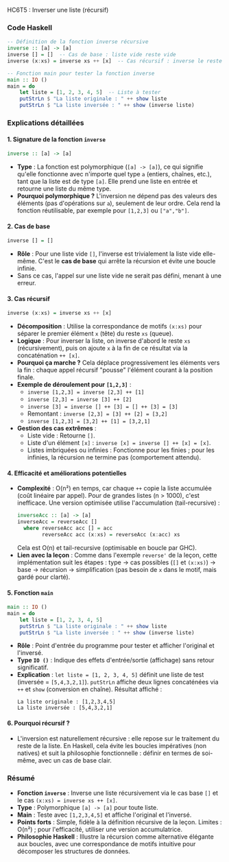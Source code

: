 HC6T5 : Inverser une liste (récursif)

### Code Haskell

```haskell
-- Définition de la fonction inverse récursive
inverse :: [a] -> [a]
inverse [] = []  -- Cas de base : liste vide reste vide
inverse (x:xs) = inverse xs ++ [x]  -- Cas récursif : inverse le reste et ajoute x à la fin

-- Fonction main pour tester la fonction inverse
main :: IO ()
main = do
    let liste = [1, 2, 3, 4, 5]  -- Liste à tester
    putStrLn $ "La liste originale : " ++ show liste
    putStrLn $ "La liste inversée : " ++ show (inverse liste)
```

### Explications détaillées

#### 1. **Signature de la fonction `inverse`**
```haskell
inverse :: [a] -> [a]
```
- **Type** : La fonction est polymorphique (`[a] -> [a]`), ce qui signifie qu'elle fonctionne avec n'importe quel type `a` (entiers, chaînes, etc.), tant que la liste est de type `[a]`. Elle prend une liste en entrée et retourne une liste du même type.
- **Pourquoi polymorphique ?** L'inversion ne dépend pas des valeurs des éléments (pas d'opérations sur `a`), seulement de leur ordre. Cela rend la fonction réutilisable, par exemple pour `[1,2,3]` ou `["a","b"]`.

#### 2. **Cas de base**
```haskell
inverse [] = []
```
- **Rôle** : Pour une liste vide `[]`, l'inverse est trivialement la liste vide elle-même. C'est le **cas de base** qui arrête la récursion et évite une boucle infinie.
- Sans ce cas, l'appel sur une liste vide ne serait pas défini, menant à une erreur.

#### 3. **Cas récursif**
```haskell
inverse (x:xs) = inverse xs ++ [x]
```
- **Décomposition** : Utilise la correspondance de motifs `(x:xs)` pour séparer le premier élément `x` (tête) du reste `xs` (queue).
- **Logique** : Pour inverser la liste, on inverse d'abord le reste `xs` (récursivement), puis on ajoute `x` à la fin de ce résultat via la concaténation `++ [x]`.
- **Pourquoi ça marche ?** Cela déplace progressivement les éléments vers la fin : chaque appel récursif "pousse" l'élément courant à la position finale.
- **Exemple de déroulement pour `[1,2,3]`** :
  - `inverse [1,2,3] = inverse [2,3] ++ [1]`
  - `inverse [2,3] = inverse [3] ++ [2]`
  - `inverse [3] = inverse [] ++ [3] = [] ++ [3] = [3]`
  - Remontant : `inverse [2,3] = [3] ++ [2] = [3,2]`
  - `inverse [1,2,3] = [3,2] ++ [1] = [3,2,1]`
- **Gestion des cas extrêmes** :
  - Liste vide : Retourne `[]`.
  - Liste d'un élément `[x]` : `inverse [x] = inverse [] ++ [x] = [x]`.
  - Listes imbriquées ou infinies : Fonctionne pour les finies ; pour les infinies, la récursion ne termine pas (comportement attendu).

#### 4. **Efficacité et améliorations potentielles**
- **Complexité** : O(n²) en temps, car chaque `++` copie la liste accumulée (coût linéaire par appel). Pour de grandes listes (n > 1000), c'est inefficace. Une version optimisée utilise l'accumulation (tail-recursive) : 
  ```haskell
  inverseAcc :: [a] -> [a]
  inverseAcc = reverseAcc []
    where reverseAcc acc [] = acc
          reverseAcc acc (x:xs) = reverseAcc (x:acc) xs
  ```
  Cela est O(n) et tail-recursive (optimisable en boucle par GHC).
- **Lien avec la leçon** : Comme dans l'exemple `reverse'` de la leçon, cette implémentation suit les étapes : type → cas possibles (`[]` et `(x:xs)`) → base → récursion → simplification (pas besoin de `x` dans le motif, mais gardé pour clarté).

#### 5. **Fonction `main`**
```haskell
main :: IO ()
main = do
    let liste = [1, 2, 3, 4, 5]
    putStrLn $ "La liste originale : " ++ show liste
    putStrLn $ "La liste inversée : " ++ show (inverse liste)
```
- **Rôle** : Point d'entrée du programme pour tester et afficher l'original et l'inversé.
- **Type `IO ()`** : Indique des effets d'entrée/sortie (affichage) sans retour significatif.
- **Explication** : `let liste = [1, 2, 3, 4, 5]` définit une liste de test (inversée = `[5,4,3,2,1]`). `putStrLn` affiche deux lignes concaténées via `++` et `show` (conversion en chaîne). Résultat affiché :
  ```
  La liste originale : [1,2,3,4,5]
  La liste inversée : [5,4,3,2,1]
  ```

#### 6. **Pourquoi récursif ?**
- L'inversion est naturellement récursive : elle repose sur le traitement du reste de la liste. En Haskell, cela évite les boucles impératives (non natives) et suit la philosophie fonctionnelle : définir en termes de soi-même, avec un cas de base clair.

### Résumé
- **Fonction `inverse`** : Inverse une liste récursivement via le cas base `[]` et le cas `(x:xs) = inverse xs ++ [x]`.
- **Type** : Polymorphique `[a] -> [a]` pour toute liste.
- **Main** : Teste avec `[1,2,3,4,5]` et affiche l'original et l'inversé.
- **Points forts** : Simple, fidèle à la définition récursive de la leçon. Limites : O(n²) ; pour l'efficacité, utiliser une version accumulatrice.
- **Philosophie Haskell** : Illustre la récursion comme alternative élégante aux boucles, avec une correspondance de motifs intuitive pour décomposer les structures de données.
